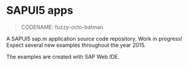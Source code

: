 # SAPUI5 apps

> CODENAME: fuzzy-octo-batman

A SAPUI5 sap.m application source code repository. Work in progress! Expect several new examples throughout the year 2015.

The examples are created with SAP Web IDE.